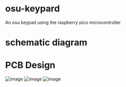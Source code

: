 # osu-keypard
An osu keypad using the raspberry pico microcontroller
# schematic diagram
# PCB Design
![image](https://github.com/jrajusto/osu-keypard/assets/67361955/2c583006-6473-4292-94ae-a867a30cb324)
![image](https://github.com/jrajusto/osu-keypard/assets/67361955/bde5377d-5db4-4172-8b72-3a380a5cfddf)
![image](https://github.com/jrajusto/osu-keypard/assets/67361955/3dcc51a8-5e0e-4dac-87a9-a2394bbd2ff8)

